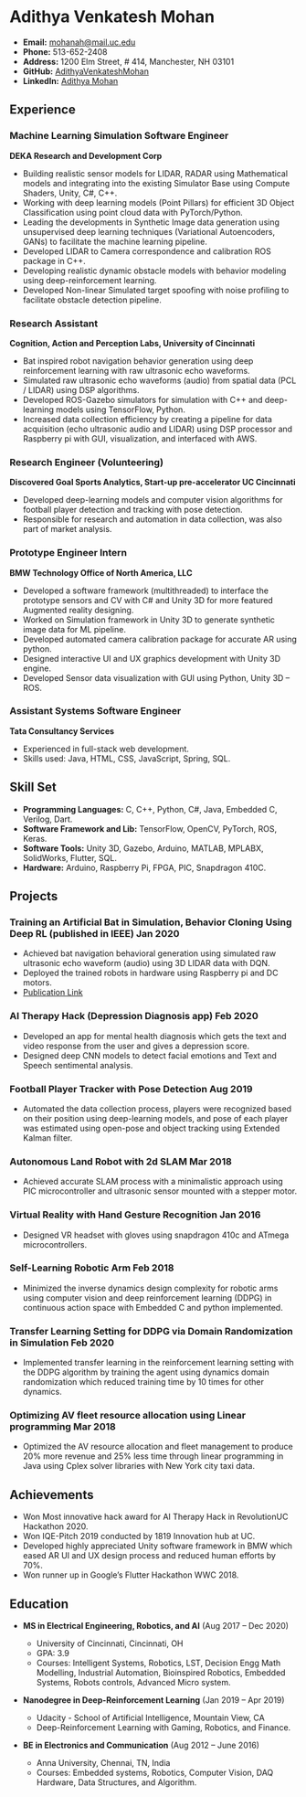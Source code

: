 # Adithya Venkatesh Mohan

- **Email:** mohanah@mail.uc.edu
- **Phone:** 513-652-2408
- **Address:** 1200 Elm Street, # 414, Manchester, NH 03101
- **GitHub:** [AdithyaVenkateshMohan](https://github.com/AdithyaVenkateshMohan)
- **LinkedIn:** [Adithya Mohan](https://www.linkedin.com/in/adithyamohan)

## Experience

### Machine Learning Simulation Software Engineer
**DEKA Research and Development Corp**
- Building realistic sensor models for LIDAR, RADAR using Mathematical models and integrating into the existing Simulator Base using Compute Shaders, Unity, C#, C++.
- Working with deep learning models (Point Pillars) for efficient 3D Object Classification using point cloud data with PyTorch/Python.
- Leading the developments in Synthetic Image data generation using unsupervised deep learning techniques (Variational Autoencoders, GANs) to facilitate the machine learning pipeline.
- Developed LIDAR to Camera correspondence and calibration ROS package in C++.
- Developing realistic dynamic obstacle models with behavior modeling using deep-reinforcement learning.
- Developed Non-linear Simulated target spoofing with noise profiling to facilitate obstacle detection pipeline.

### Research Assistant
**Cognition, Action and Perception Labs, University of Cincinnati**
- Bat inspired robot navigation behavior generation using deep reinforcement learning with raw ultrasonic echo waveforms.
- Simulated raw ultrasonic echo waveforms (audio) from spatial data (PCL / LIDAR) using DSP algorithms.
- Developed ROS-Gazebo simulators for simulation with C++ and deep-learning models using TensorFlow, Python.
- Increased data collection efficiency by creating a pipeline for data acquisition (echo ultrasonic audio and LIDAR) using DSP processor and Raspberry pi with GUI, visualization, and interfaced with AWS.

### Research Engineer (Volunteering)
**Discovered Goal Sports Analytics, Start-up pre-accelerator UC Cincinnati**
- Developed deep-learning models and computer vision algorithms for football player detection and tracking with pose detection.
- Responsible for research and automation in data collection, was also part of market analysis.

### Prototype Engineer Intern
**BMW Technology Office of North America, LLC**
- Developed a software framework (multithreaded) to interface the prototype sensors and CV with C# and Unity 3D for more featured Augmented reality designing.
- Worked on Simulation framework in Unity 3D to generate synthetic image data for ML pipeline.
- Developed automated camera calibration package for accurate AR using python.
- Designed interactive UI and UX graphics development with Unity 3D engine.
- Developed Sensor data visualization with GUI using Python, Unity 3D – ROS.

### Assistant Systems Software Engineer
**Tata Consultancy Services**
- Experienced in full-stack web development.
- Skills used: Java, HTML, CSS, JavaScript, Spring, SQL.

## Skill Set

- **Programming Languages:** C, C++, Python, C#, Java, Embedded C, Verilog, Dart.
- **Software Framework and Lib:** TensorFlow, OpenCV, PyTorch, ROS, Keras.
- **Software Tools:** Unity 3D, Gazebo, Arduino, MATLAB, MPLABX, SolidWorks, Flutter, SQL.
- **Hardware:** Arduino, Raspberry Pi, FPGA, PIC, Snapdragon 410C.

## Projects

### Training an Artificial Bat in Simulation, Behavior Cloning Using Deep RL (published in IEEE) Jan 2020
- Achieved bat navigation behavioral generation using simulated raw ultrasonic echo waveform (audio) using 3D LIDAR data with DQN.
- Deployed the trained robots in hardware using Raspberry pi and DC motors.
- [Publication Link](https://ieeexplore.ieee.org/abstract/document/9308555)

### AI Therapy Hack (Depression Diagnosis app) Feb 2020
- Developed an app for mental health diagnosis which gets the text and video response from the user and gives a depression score.
- Designed deep CNN models to detect facial emotions and Text and Speech sentimental analysis.

### Football Player Tracker with Pose Detection Aug 2019
- Automated the data collection process, players were recognized based on their position using deep-learning models, and pose of each player was estimated using open-pose and object tracking using Extended Kalman filter.

### Autonomous Land Robot with 2d SLAM Mar 2018
- Achieved accurate SLAM process with a minimalistic approach using PIC microcontroller and ultrasonic sensor mounted with a stepper motor.

### Virtual Reality with Hand Gesture Recognition Jan 2016
- Designed VR headset with gloves using snapdragon 410c and ATmega microcontrollers.

### Self-Learning Robotic Arm Feb 2018
- Minimized the inverse dynamics design complexity for robotic arms using computer vision and deep reinforcement learning (DDPG) in continuous action space with Embedded C and python implemented.

### Transfer Learning Setting for DDPG via Domain Randomization in Simulation Feb 2020
- Implemented transfer learning in the reinforcement learning setting with the DDPG algorithm by training the agent using dynamics domain randomization which reduced training time by 10 times for other dynamics.

### Optimizing AV fleet resource allocation using Linear programming Mar 2018
- Optimized the AV resource allocation and fleet management to produce 20% more revenue and 25% less time through linear programming in Java using Cplex solver libraries with New York city taxi data.

## Achievements

- Won Most innovative hack award for AI Therapy Hack in RevolutionUC Hackathon 2020.
- Won IQE-Pitch 2019 conducted by 1819 Innovation hub at UC.
- Developed highly appreciated Unity software framework in BMW which eased AR UI and UX design process and reduced human efforts by 70%.
- Won runner up in Google’s Flutter Hackathon WWC 2018.

## Education

- **MS in Electrical Engineering, Robotics, and AI** (Aug 2017 – Dec 2020)
  - University of Cincinnati, Cincinnati, OH
  - GPA: 3.9
  - Courses: Intelligent Systems, Robotics, LST, Decision Engg Math Modelling, Industrial Automation, Bioinspired Robotics, Embedded Systems, Robots controls, Advanced Micro system.

- **Nanodegree in Deep-Reinforcement Learning** (Jan 2019 – Apr 2019)
  - Udacity - School of Artificial Intelligence, Mountain View, CA
  - Deep-Reinforcement Learning with Gaming, Robotics, and Finance.

- **BE in Electronics and Communication** (Aug 2012 – June 2016)
  - Anna University, Chennai, TN, India
  - Courses: Embedded systems, Robotics, Computer Vision, DAQ Hardware, Data Structures, and Algorithm.
